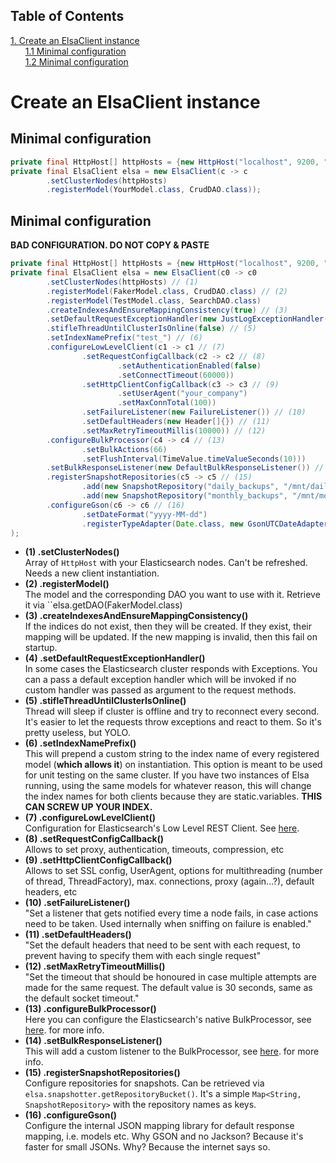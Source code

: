 ## Table of Contents
[1. Create an ElsaClient instance](#create-an-elsaclient-instance)<br>
&nbsp;&nbsp;&nbsp;&nbsp;&nbsp;&nbsp;[1.1 Minimal configuration](#minimal-configuration)<br>
&nbsp;&nbsp;&nbsp;&nbsp;&nbsp;&nbsp;[1.2 Minimal configuration](#minimal-configuration)<br>
# Create an ElsaClient instance
## Minimal configuration

```JAVA
private final HttpHost[] httpHosts = {new HttpHost("localhost", 9200, "http")};
private final ElsaClient elsa = new ElsaClient(c -> c
        .setClusterNodes(httpHosts)
        .registerModel(YourModel.class, CrudDAO.class));
```

## Minimal configuration

**BAD CONFIGURATION. DO NOT COPY & PASTE**


```JAVA
private final HttpHost[] httpHosts = {new HttpHost("localhost", 9200, "http")};
private final ElsaClient elsa = new ElsaClient(c0 -> c0
        .setClusterNodes(httpHosts) // (1)
        .registerModel(FakerModel.class, CrudDAO.class) // (2)
        .registerModel(TestModel.class, SearchDAO.class)
        .createIndexesAndEnsureMappingConsistency(true) // (3)
        .setDefaultRequestExceptionHandler(new JustLogExceptionHandler()) // (4)
        .stifleThreadUntilClusterIsOnline(false) // (5)
        .setIndexNamePrefix("test_") // (6)
        .configureLowLevelClient(c1 -> c1 // (7)
                .setRequestConfigCallback(c2 -> c2 // (8)
                        .setAuthenticationEnabled(false)
                        .setConnectTimeout(60000))
                .setHttpClientConfigCallback(c3 -> c3 // (9)
                        .setUserAgent("your_company")
                        .setMaxConnTotal(100))
                .setFailureListener(new FailureListener()) // (10)
                .setDefaultHeaders(new Header[]{}) // (11)
                .setMaxRetryTimeoutMillis(10000)) // (12)
        .configureBulkProcessor(c4 -> c4 // (13)
                .setBulkActions(66)
                .setFlushInterval(TimeValue.timeValueSeconds(10)))
        .setBulkResponseListener(new DefaultBulkResponseListener()) // (14)
        .registerSnapshotRepositories(c5 -> c5 // (15)
                .add(new SnapshotRepository("daily_backups", "/mnt/daily_backups"))
                .add(new SnapshotRepository("monthly_backups", "/mnt/monthly_backups")))
        .configureGson(c6 -> c6 // (16)
                .setDateFormat("yyyy-MM-dd")
                .registerTypeAdapter(Date.class, new GsonUTCDateAdapter()))
);
```


* **(1) .setClusterNodes()**<br>
Array of `HttpHost` with your Elasticsearch nodes. Can't be refreshed. Needs a new client instantiation.
* **(2) .registerModel()**<br>
The model and the corresponding DAO you want to use with it. Retrieve it via ``elsa.getDAO(FakerModel.class)
* **(3) .createIndexesAndEnsureMappingConsistency()**<br>
If the indices do not exist, then they will be created. If they exist, their mapping will be updated. If the new mapping is invalid, then this fail on startup.
* **(4) .setDefaultRequestExceptionHandler()**<br>
In some cases the Elasticsearch cluster responds with Exceptions. You can a pass a default exception handler which will be invoked if no custom handler was passed as argument to the request methods.
* **(5) .stifleThreadUntilClusterIsOnline()**<br>
Thread will sleep if cluster is offline and try to reconnect every second. It's easier to let the requests throw exceptions and react to them. So it's pretty useless, but YOLO.
* **(6) .setIndexNamePrefix()**<br>
This will prepend a custom string to the index name of every registered model (**which allows it**) on instantiation. This option is meant to be used for unit testing on the same cluster. If you have two instances of Elsa running, using the same models for whatever reason, this will change the index names for both clients because they are static.variables. **THIS CAN SCREW UP YOUR INDEX.**
* **(7) .configureLowLevelClient()**<br>
Configuration for Elasticsearch's Low Level REST Client. See [ here](https://www.elastic.co/guide/en/elasticsearch/client/java-rest/current/java-rest-low.html).
* **(8) .setRequestConfigCallback()**<br>
Allows to set proxy, authentication, timeouts, compression, etc
* **(9) .setHttpClientConfigCallback()**<br>
Allows to set SSL config, UserAgent, options for multithreading (number of thread, ThreadFactory), max. connections, proxy (again...?), default headers, etc
* **(10) .setFailureListener()**<br>
"Set a listener that gets notified every time a node fails, in case actions need to be taken. Used internally when sniffing on failure is enabled."
* **(11) .setDefaultHeaders()**<br>
"Set the default headers that need to be sent with each request, to prevent having to specify them with each single request"
* **(12) .setMaxRetryTimeoutMillis()**<br>
"Set the timeout that should be honoured in case multiple attempts are made for the same request. The default value is 30 seconds, same as the default socket timeout."
* **(13) .configureBulkProcessor()**<br>
Here you can configure the Elasticsearch's native BulkProcessor, see
[ here](https://www.elastic.co/guide/en/elasticsearch/client/java-api/current/java-docs-bulk-processor.html). for more info.
* **(14) .setBulkResponseListener()**<br>
This will add a custom listener to the BulkProcessor, see
[ here](https://www.elastic.co/guide/en/elasticsearch/client/java-api/current/java-docs-bulk-processor.html). for more info.
* **(15) .registerSnapshotRepositories()**<br>
Configure repositories for snapshots. Can be retrieved via `elsa.snapshotter.getRepositoryBucket()`. It's a simple `Map<String, SnapshotRepository>` with the repository names as keys.
* **(16) .configureGson()**<br>
Configure the internal JSON mapping library for default response mapping, i.e. models etc. Why GSON and no Jackson? Because it's faster for small JSONs. Why? Because the internet says so.


